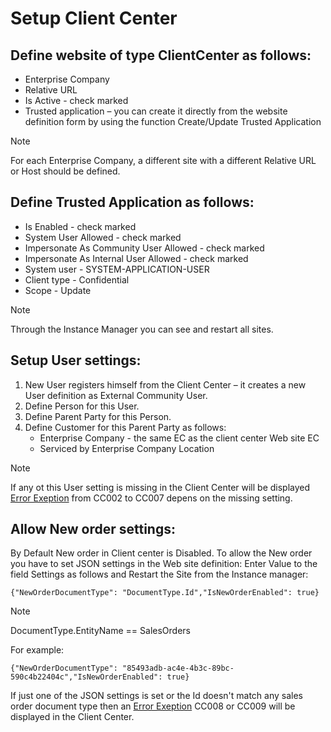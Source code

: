 # Setup Client Center  

## Define website of type ClientCenter as follows: 
- Enterprise Company
- Relative URL
- Is Active - check marked
- Trusted application – you can create it directly from the website definition form by using the function Create/Update Trusted Application 

> [!NOTE]
> For each Enterprise Company, a different site with a different Relative URL or Host should be defined. 

## Define Trusted Application as follows:  
- Is Enabled - check marked 
- System User Allowed - check marked
- Impersonate As Community User Allowed - check marked
- Impersonate As Internal User Allowed - check marked
- System user - SYSTEM-APPLICATION-USER 
- Client type - Confidential
- Scope - Update   
  
> [!NOTE]
> Through the Instance Manager you can see and restart all sites.

## Setup User settings: 
1.	New User registers himself from the Client Center – it creates a new User definition as External Community User.  
2.	Define Person for this User.
3.	Define Parent Party for this Person. 
4.	Define Customer for this Parent Party as follows: 
    - Enterprise Company - the same EC as the client center Web site EC
    -	Serviced by Enterprise Company Location 

> [!NOTE]
> If any ot this User setting is missing in the Client Center will be displayed [Error Exeption](error-codes.md) from CC002 to CC007 depens on the missing setting.

## Allow New order settings:

By Default New order in Client center is Disabled. To allow the New order you have to set JSON settings in the Web site definition: 
Enter Value to the field Settings as follows and Restart the Site from the Instance manager:
```
{"NewOrderDocumentType": "DocumentType.Id","IsNewOrderEnabled": true}
```
> [!NOTE]
> DocumentType.EntityName == SalesOrders


For example:
```
{"NewOrderDocumentType": "85493adb-ac4e-4b3c-89bc-590c4b22404c","IsNewOrderEnabled": true}
```

If just one of the JSON settings is set or the Id doesn't match any sales order document type then an [Error Exeption](error-codes.md) CC008 or CC009 will be displayed in the Client Center.
